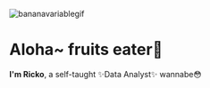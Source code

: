 ![bananavariablegif](https://github.com/Lt-Dan-Taylor/Lt-Dan-Taylor/assets/135341870/2e661092-374e-4938-9e53-4d7922d47cc5)
# Aloha~ fruits eater🍍


**I'm Ricko**, a self-taught ✨Data Analyst✨ wannabe😳


